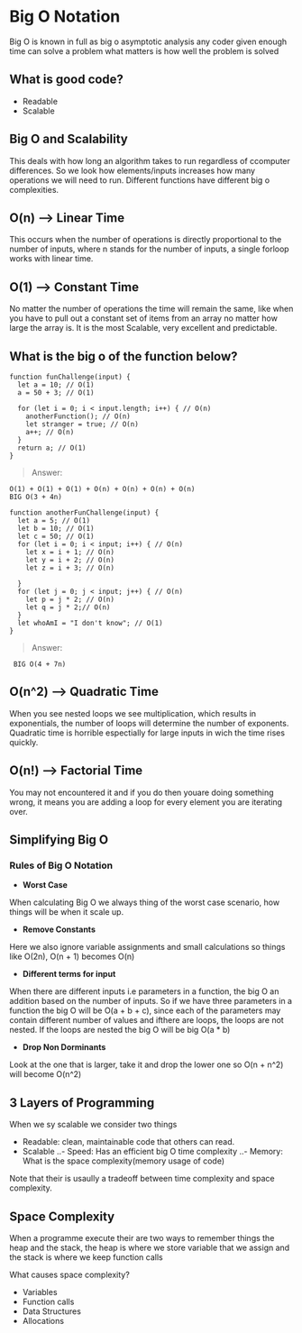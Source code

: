 # Big O Notation

Big O is known in full as big o asymptotic analysis
any coder given enough time can solve a problem what matters is how well the problem is solved


## What is good code?
- Readable
- Scalable

## Big O and Scalability

This deals with how long an algorithm takes to run regardless of ccomputer differences.
So we look how elements/inputs increases how many operations we will need to run.
Different functions have different big o complexities.

## O(n) --> Linear Time

This occurs when the number of operations is directly proportional to the number of inputs,
where n stands for the number of inputs, a single forloop works with linear time.

## O(1) --> Constant Time

No matter the number of operations the time will remain the same, like when you have to pull out a constant set of items from an array no matter how large the array is. It is the most Scalable, very excellent and predictable.

## What is the big o of the function below?

```
function funChallenge(input) {
  let a = 10; // O(1)
  a = 50 + 3; // O(1)

  for (let i = 0; i < input.length; i++) { // O(n)
    anotherFunction(); // O(n)
    let stranger = true; // O(n)
    a++; // O(n)
  }
  return a; // O(1)
}
```
> Answer: 
``` 
O(1) + O(1) + O(1) + O(n) + O(n) + O(n) + O(n)
BIG O(3 + 4n)
```

```
function anotherFunChallenge(input) {
  let a = 5; // O(1)
  let b = 10; // O(1)
  let c = 50; // O(1)
  for (let i = 0; i < input; i++) { // O(n)
    let x = i + 1; // O(n)
    let y = i + 2; // O(n)
    let z = i + 3; // O(n)

  }
  for (let j = 0; j < input; j++) { // O(n)
    let p = j * 2; // O(n)
    let q = j * 2;// O(n)
  }
  let whoAmI = "I don't know"; // O(1)
}

```

> Answer: 
```
 BIG O(4 + 7n)
```

## O(n^2) --> Quadratic Time

When you see nested loops we see multiplication, which results in exponentials, the number of loops will determine the number of exponents. Quadratic time is horrible espectially for large inputs in wich the time rises quickly.

## O(n!) --> Factorial Time

You may not encountered it and if you do then youare doing something wrong, it means you are adding a loop for every element you are iterating over.

## Simplifying Big O

### Rules of Big O Notation

* **Worst Case**

When calculating Big O we always thing of the worst case scenario, how things will be when it scale up.

* **Remove Constants**

Here we also ignore variable assignments and small calculations
so things like O(2n), O(n + 1) becomes O(n)

* **Different terms for input**

When there are different inputs i.e parameters in a function, the big O an addition based on the number of inputs. So if we have three parameters in a function the big O will be O(a + b + c), since each of the parameters may contain different number of values and ifthere are loops, the loops are not nested. 
If the loops are nested the big O will be big O(a * b)

* **Drop Non Dorminants**

Look at the one that is larger, take it and drop the lower one so O(n + n^2) will become O(n^2)


## 3 Layers of  Programming
When we sy scalable we consider two things
- Readable: clean, maintainable code that others can read.
- Scalable
..- Speed: Has an efficient big O time complexity
..- Memory: What is the space complexity(memory usage of code)

Note that their is usaully a tradeoff between time complexity and space complexity.

## Space Complexity

When a programme execute their are two ways to remember things the heap and the stack, the heap is where we store variable that we assign and the stack is where we keep function calls

What causes space complexity? 
- Variables
- Function calls
- Data Structures
- Allocations

